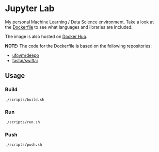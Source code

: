 # Jupyter Lab

My personal Machine Learning / Data Science environment. Take a look at the [Dockerfile](./Dockerfile) to see what languages and libraries are included.

The image is also hosted on [Docker Hub](https://hub.docker.com/r/pmuens/jupyter-lab).

**NOTE:** The code for the Dockerfile is based on the following repositories:

- [ufoym/deepo](https://github.com/ufoym/deepo)
- [fastai/swiftai](https://github.com/fastai/swiftai)

## Usage

### Build

```sh
./scripts/build.sh
```

### Run

```sh
./scripts/run.sh
```

### Push

```sh
./scripts/push.sh
```
